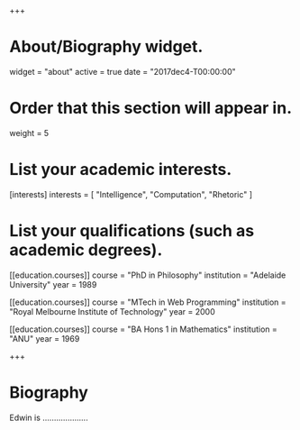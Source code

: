 +++
# About/Biography widget.
widget = "about"
active = true
date = "2017dec4-T00:00:00"

# Order that this section will appear in.
weight = 5

# List your academic interests.
[interests]
  interests = [
    "Intelligence",
    "Computation",
    "Rhetoric"
  ]

# List your qualifications (such as academic degrees).
[[education.courses]]
  course = "PhD in Philosophy"
  institution = "Adelaide University"
  year = 1989

[[education.courses]]
  course = "MTech in Web Programming"
  institution = "Royal Melbourne Institute of Technology"
  year = 2000

[[education.courses]]
  course = "BA Hons 1 in Mathematics"
  institution = "ANU"
  year = 1969
 
+++

# Biography

Edwin is ....................